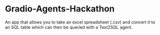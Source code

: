 # Gradio-Agents-Hackathon
An app that allows you to take an excel spreadsheet (.csv) and convert it to an SQL table which can then be queried with a Text2SQL agent. 
